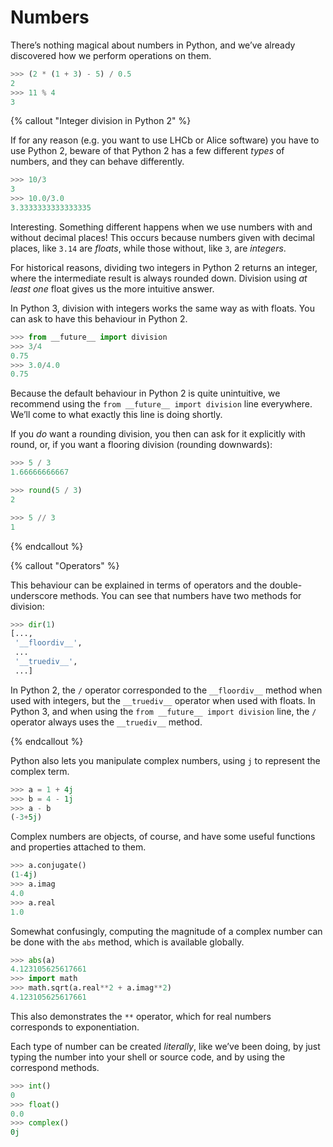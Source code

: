 # Numbers

There’s nothing magical about numbers in Python, and we’ve already discovered 
how we perform operations on them.

```python
>>> (2 * (1 + 3) - 5) / 0.5
2
>>> 11 % 4
3
```


{% callout "Integer division in Python 2" %}


If for any reason (e.g. you want to use LHCb or Alice software) you have to use Python 2, 
beware of that Python 2 has a few different _types_ of numbers, and they can 
behave differently.

```python
>>> 10/3
3
>>> 10.0/3.0
3.3333333333333335
```

Interesting. Something different happens when we use numbers with and without 
decimal places! This occurs because numbers given with decimal places, like 
`3.14`  are _floats_, while those without, like `3`, are _integers_.

For historical reasons, dividing two integers in Python 2 returns an integer, 
where the intermediate result is always rounded down. Division using _at least 
one_ float gives us the more intuitive answer.

In Python 3, division with integers works the same way as with floats. You can 
ask to have this behaviour in Python 2.

```python
>>> from __future__ import division
>>> 3/4
0.75
>>> 3.0/4.0
0.75
```

Because the default behaviour in Python 2 is quite unintuitive, we recommend 
using the `from __future__ import division` line everywhere. We’ll come to what exactly this 
line is doing shortly.

If you _do_ want a rounding division, you then can ask for it explicitly with 
round, or, if you want a flooring division (rounding downwards):

```python
>>> 5 / 3
1.66666666667

>>> round(5 / 3)
2

>>> 5 // 3
1
```

{% endcallout %}

{% callout "Operators" %}

This behaviour can be explained in terms of operators and the double-underscore 
methods. You can see that numbers have two methods for division:

```python
>>> dir(1)
[...,
 '__floordiv__',
 ...
 '__truediv__',
 ...]
```

In Python 2, the `/` operator corresponded to the `__floordiv__` method when 
used with integers, but the `__truediv__` operator when used with floats. In 
Python 3, and when using the `from __future__ import division` line, the `/` 
operator always uses the `__truediv__` method.

{% endcallout %}

Python also lets you manipulate complex numbers, using `j` to represent the 
complex term.

```python
>>> a = 1 + 4j
>>> b = 4 - 1j
>>> a - b
(-3+5j)
```

Complex numbers are objects, of course, and have some useful functions and 
properties attached to them.

```python
>>> a.conjugate()
(1-4j)
>>> a.imag
4.0
>>> a.real
1.0
```

Somewhat confusingly, computing the magnitude of a complex number can be done 
with the `abs` method, which is available globally.

```python
>>> abs(a)
4.123105625617661
>>> import math
>>> math.sqrt(a.real**2 + a.imag**2)
4.123105625617661
```

This also demonstrates the `**` operator, which for real numbers corresponds to 
exponentiation.

Each type of number can be created _literally_, like we’ve been doing, by just 
typing the number into your shell or source code, and by using the correspond 
methods.

```python
>>> int()
0
>>> float()
0.0
>>> complex()
0j
```
